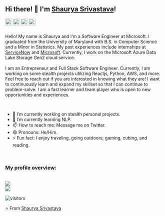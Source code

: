 ## Hi there! 👋 I'm [Shaurya Srivastava](https://shauryas.github.io)!

<a href="https://www.linkedin.com/in/shauryas481/">
  <img align="left" alt="Shaurya's LinkedIn" width="22px" src="https://cdn.jsdelivr.net/npm/simple-icons@v3/icons/linkedin.svg" />
</a>
<a href="mailto:shauryas@umd.edu">
  <img align="left" alt="Shaurya's Gmail" width="22px" src="https://cdn.jsdelivr.net/npm/simple-icons@v3/icons/gmail.svg" />
</a>
<a href="https://www.instagram.com/shauryas481/">
  <img align="left" alt="Shaurya's Instagram" width="22px" src="https://cdn.jsdelivr.net/npm/simple-icons@v3/icons/instagram.svg" />
</a>
<a href="https://twitter.com/shauryas481/">
  <img align="left" alt="Shaurya's Twitter" width="22px" src="https://cdn.jsdelivr.net/npm/simple-icons@v3/icons/twitter.svg" />
</a>

<br />
<br />

<div>
  <p>
    Hello! My name is Shaurya and I'm a Software Engineer at Microsoft. I graduated from the University of Maryland with B.S. in Computer Science and a Minor in Statistics. My past experiences include internships at <a href="https://www.servicenow.com/">ServiceNow</a> and <a href="https://www.microsoft.com/en-us/">Microsoft</a>. Currently, I work on the Microsoft Azure Data Lake Storage Gen2 cloud service.<br /><br />I am an Entrepreneur and Full Stack Software Engineer. Currently, I am working on some stealth projects utilizing Reactjs, Python, AWS, and more. Feel free to reach out if you are interested in knowing what they are! I want to continuously learn and expand my skillset so that I can continue to problem-solve. I am a fast learner and team player who is open to new opportunities and experiences.
  </p>
</div>
 
<br />

- 🔭 I’m currently working on stealth personal projects.
- 🌱 I’m currently learning NLP.
- 📫 How to reach me: Message me on Twitter.
- 😄 Pronouns: He/Him.
- ⚡ Fun fact: I enjoy traveling, going outdoors, gaming, cubing, and reading.

<br />
 
### My profile overview:

<br />
<img src="https://github-readme-stats.vercel.app/api?username=ShauryaS&show_icons=true&count_private=true&theme=react" />
<br />
<img src="https://github-readme-stats.vercel.app/api/top-langs/?username=ShauryaS&langs_count=5)" />

<br />

![visitors](https://visitor-badge.laobi.icu/badge?page_id=ShauryaS.shauryas)
 
⭐️ From [Shaurya Srivastava](https://github.com/ShauryaS)

<!--
**ShauryaS/shauryas** is a ✨ _special_ ✨ repository because its `README.md` (this file) appears on your GitHub profile.

Here are some ideas to get you started:

- 🔭 I’m currently working on ...
- 🌱 I’m currently learning ...
- 👯 I’m looking to collaborate on ...
- 🤔 I’m looking for help with ...
- 💬 Ask me about ...
- 📫 How to reach me: ...
- 😄 Pronouns: ...
- ⚡ Fun fact: ...
-->
